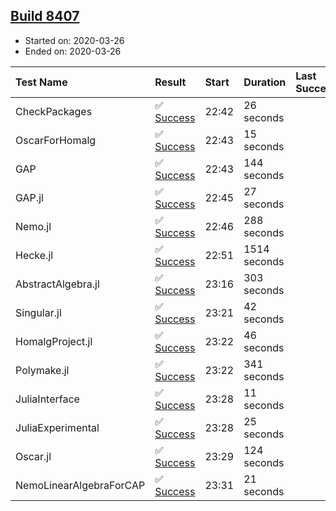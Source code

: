 ## [Build 8407](https://oscarci.mathematik.uni-kl.de/job/oscar/8407/)

* Started on: 2020-03-26
* Ended on: 2020-03-26

| Test Name    | Result | Start | Duration | Last Success | First Failure |
|:-------------|:-------|:------|:---------|:-------------|:--------------|
| CheckPackages | ✅ [Success](https://oscarci.mathematik.uni-kl.de/job/oscar/8407/artifact/logs/build-8407/CheckPackages.log) | 22:42 | 26 seconds |  |  |
| OscarForHomalg | ✅ [Success](https://oscarci.mathematik.uni-kl.de/job/oscar/8407/artifact/logs/build-8407/OscarForHomalg.log) | 22:43 | 15 seconds |  |  |
| GAP | ✅ [Success](https://oscarci.mathematik.uni-kl.de/job/oscar/8407/artifact/logs/build-8407/GAP.log) | 22:43 | 144 seconds |  |  |
| GAP.jl | ✅ [Success](https://oscarci.mathematik.uni-kl.de/job/oscar/8407/artifact/logs/build-8407/GAP.jl.log) | 22:45 | 27 seconds |  |  |
| Nemo.jl | ✅ [Success](https://oscarci.mathematik.uni-kl.de/job/oscar/8407/artifact/logs/build-8407/Nemo.jl.log) | 22:46 | 288 seconds |  |  |
| Hecke.jl | ✅ [Success](https://oscarci.mathematik.uni-kl.de/job/oscar/8407/artifact/logs/build-8407/Hecke.jl.log) | 22:51 | 1514 seconds |  |  |
| AbstractAlgebra.jl | ✅ [Success](https://oscarci.mathematik.uni-kl.de/job/oscar/8407/artifact/logs/build-8407/AbstractAlgebra.jl.log) | 23:16 | 303 seconds |  |  |
| Singular.jl | ✅ [Success](https://oscarci.mathematik.uni-kl.de/job/oscar/8407/artifact/logs/build-8407/Singular.jl.log) | 23:21 | 42 seconds |  |  |
| HomalgProject.jl | ✅ [Success](https://oscarci.mathematik.uni-kl.de/job/oscar/8407/artifact/logs/build-8407/HomalgProject.jl.log) | 23:22 | 46 seconds |  |  |
| Polymake.jl | ✅ [Success](https://oscarci.mathematik.uni-kl.de/job/oscar/8407/artifact/logs/build-8407/Polymake.jl.log) | 23:22 | 341 seconds |  |  |
| JuliaInterface | ✅ [Success](https://oscarci.mathematik.uni-kl.de/job/oscar/8407/artifact/logs/build-8407/JuliaInterface.log) | 23:28 | 11 seconds |  |  |
| JuliaExperimental | ✅ [Success](https://oscarci.mathematik.uni-kl.de/job/oscar/8407/artifact/logs/build-8407/JuliaExperimental.log) | 23:28 | 25 seconds |  |  |
| Oscar.jl | ✅ [Success](https://oscarci.mathematik.uni-kl.de/job/oscar/8407/artifact/logs/build-8407/Oscar.jl.log) | 23:29 | 124 seconds |  |  |
| NemoLinearAlgebraForCAP | ✅ [Success](https://oscarci.mathematik.uni-kl.de/job/oscar/8407/artifact/logs/build-8407/NemoLinearAlgebraForCAP.log) | 23:31 | 21 seconds |  |  |
